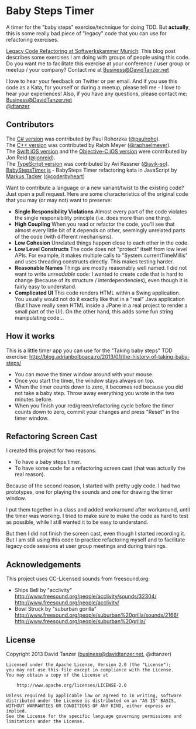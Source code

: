 Baby Steps Timer
================

A timer for the "baby steps" exercise/technique for doing TDD. But **actually**, this is some really bad piece of "legacy" code that you can use for refactoring exercises.

[Legacy Code Refactoring at Softwerkskammer Munich](http://www.davidtanzer.net/legacy_code_refactoring_at_softwerkskammer_munich): This blog post describes some exercises I am doing with groups of people using this code.  
Do you want me to facilitate this exercise at your conference / user group or meetup / your company? Contact me at Business@DavidTanzer.net

I love to hear your feedback on Twitter or per email. And if you use this code as a Kata, for yourself or during a meetup, please tell me - I love to hear your experiences! Also, if you have any questions, please contact me:  
Business@DavidTanzer.net  
[@dtanzer](https://twitter.com/dtanzer)

Contributors
------------

The [C# version](CSharp) was contributed by Paul Rohorzka ([@paulroho](https://github.com/paulroho)).  
The [C++ version](Cpp) was contributed by Ralph Meyer ([@raphaelmeyer](https://github.com/raphaelmeyer)).  
The [Swift iOS version](Swift-iOS) and the [Objective-C iOS version](ObjC-iOS) were contributed by Jon Reid ([@jonreid](https://github.com/jonreid)).  
The [TypeScript version](TypeScript) was contributed by Avi Kessner ([@avik-so](https://github.com/avik-so)).
[BabyStepsTimer.js](https://github.com/coderbyheart/babystepstimer.js) - BabySteps Timer refactoring kata in JavaScript by [Markus Tacker](https://github.com/coderbyheart) ([@coderbyheart](https://twitter.com/coderbyheart))

Want to contribute a language or a new variant/twist to the existing code? Just open a pull request. Here are some characteristics of the original code that you may (or may not) want to preserve:

* **Single Responsibility Violations** Almost every part of the code violates the single responsibility principle (i.e. does more than one thing).
* **High Coupling** When you read or refactor the code, you'll see that almost every little bit of it depends on other, seemingly unrelated parts of the code (with different mechanisms).
* **Low Cohesion** Unrelated things happen close to each other in the code.
* **Low Level Constructs** The code does not "protect" itself from low level APIs. For example, it makes multiple calls to "System.currentTimeMillis" and uses threading constructs directly. This makes testing harder.
* **Reasonable Names** Things are mostly reasonably well named. I did not want to write _unreadable_ code: I wanted to create code that is hard to change (because of its structure / interdependencies), even though it is fairly easy to understand.
* **Complicated UI** This code renders HTML within a Swing application. You usually would not do it exactly like that in a "real" Java application (But I have really seen HTML inside a JPane in a real project to render a small part of the UI). On the other hand, this adds some fun string manipulating code...

How it works
------------

This is a little timer app you can use for the "Taking baby steps" TDD exercise: http://blog.adrianbolboaca.ro/2013/01/the-history-of-taking-baby-steps/

* You can move the timer window around with your mouse.
* Once you start the timer, the window stays always on top.
* When the timer counts down to zero, it becomes red because you did not take a baby step. Throw away everything you wrote in the two minutes before.
* When you finish your red/green/refactoring cycle before the timer counts down to zero, commit your changes and press "Reset" in the timer window.

Refactoring Screen Cast
-----------------------

I created this project for two reasons:
* To have a baby steps timer.
* To have some code for a refactoring screen cast (that was actually the real reason).

Because of the second reason, I started with pretty ugly code. I had two prototypes, one for playing the sounds and one for drawing the timer window.

I put them together in a class and added workaround after workaround, until the timer was working. I tried to make sure to make the code as hard to test as possible, while I still wanted it to be easy to understand.

But then I did not finish the screen cast, even though I started recording it. But I am still using this code to practice refactoring myself and to facilitate legacy code sessions at user group meetings and during trainings.

Acknowledgements
----------------

This project uses CC-Licensed sounds from freesound.org:
* Ships Bell by "acclivity" http://www.freesound.org/people/acclivity/sounds/32304/ http://www.freesound.org/people/acclivity/
* Bowl Struck by "suburban gorilla" http://www.freesound.org/people/suburban%20grilla/sounds/2166/ http://www.freesound.org/people/suburban%20grilla/

License
-------

Copyright 2013 David Tanzer (business@davidtanzer.net, @dtanzer)

    Licensed under the Apache License, Version 2.0 (the "License");
    you may not use this file except in compliance with the License.
    You may obtain a copy of the License at

        http://www.apache.org/licenses/LICENSE-2.0

    Unless required by applicable law or agreed to in writing, software
    distributed under the License is distributed on an "AS IS" BASIS,
    WITHOUT WARRANTIES OR CONDITIONS OF ANY KIND, either express or implied.
    See the License for the specific language governing permissions and
    limitations under the License.
